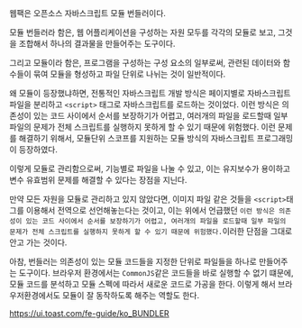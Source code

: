웹팩은 오픈소스 자바스크립트 모듈 번들러이다.

모듈 번들러라 함은, 웹 어플리케이션을 구성하는 자원 모두를 각각의 모듈로 보고, 그것을 조합해서 하나의 결과물을 만들어주는 도구이다.

그리고 모듈이라 함은,
프로그램을 구성하는 구성 요소의 일부로써, 관련된 데이터와 함수들이 묶여 모듈을 형성하고 파일 단위로 나뉘는 것이 일반적이다.

왜 모듈이 등장했냐하면, 전통적인 자바스크립트 개발 방식은 페이지별로 자바스크립트 파일을 분리하고 `<script>` 태그로 자바스크립트를 로드하는 것이었다.
이런 방식은 의존성이 있는 코드 사이에서 순서를 보장하기가 어렵고, 여러개의 파일을 로드할때 일부 파일의 문제가 전체 스크립트를 실행하지 못하게 할 수 있기 때문에 위험했다.
이런 문제를 해결하기 위해서, 모듈단위 스코프를 지원하는 모듈 방식의 자바스크립트 프로그래밍이 등장하였다.

이렇게 모듈로 관리함으로써, 기능별로 파일을 나눌 수 있고, 이는 유지보수가 용이하고 변수 유효범위 문제를 해결할 수 있다는 장점을 지닌다.

만약 모든 자원을 모듈로 관리하고 있지 않았다면, 이미지 파일 같은 것들을 `<script>`태그를 이용해서 전역으로 선언해놓는다는 것이고, 이는 위에서 언급했던 `이런 방식은 의존성이 있는 코드 사이에서 순서를 보장하기가 어렵고, 여러개의 파일을 로드할때 일부 파일의 문제가 전체 스크립트를 실행하지 못하게 할 수 있기 때문에 위험했다.`이러한 단점을 그대로 안고 가는 것이다.

아참, 번들러는 의존성이 있는 모듈 코드들을 지정한 단위로 파일들을 하나로 만들어주는 도구이다.
브라우저 환경에서는 `CommonJS`같은 코드들을 바로 실행할 수 없기 떄문에, 모듈 코드를 분석하고 모듈 스펙에 따라서 새로운 코드로 가공을 한다. 이렇게 해서 브라우저환경에서도 모듈이 잘 동작하도록 해주는 역할도 한다.

https://ui.toast.com/fe-guide/ko_BUNDLER

